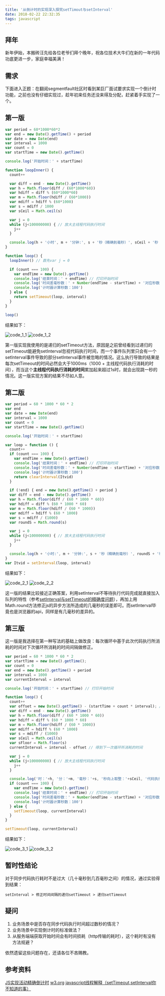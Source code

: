 ```yaml
---
title: '从倒计时的实现深入探究setTimout与setInterval'
date: 2018-02-22 22:32:35
tags: javascript
---
```


## 拜年

新年伊始，本搬砖汪先给各位老爷们拜个晚年，祝各位技术大牛们在新的一年代码功底更进一步，家庭幸福美满！

## 需求

下面进入正题：在翻阅segmentfault社区时看到某巨厂面试要求实现一个倒计时功能，之前也没有仔细实现过，趁年初来任务还没来得及分配，赶紧着手实现了一个。

## 第一版

```javascript
var period = 60*1000*60*2
var end = new Date().getTime() + period
var date = new Date(end)
var interval = 1000
var count = 0
var startTime = new Date().getTime()

console.log('开始时间：' + startTime)

function loopInner() {
  count++

  var diff = end - new Date().getTime()
  var h = Math.floor(diff / (60*1000*60))
  var hdiff = diff % (60*1000*60)
  var m = Math.floor(hdiff / (60*1000))
  var mdiff = hdiff % (60*1000)
  var s = mdiff / 1000
  var sCeil = Math.ceil(s)

  var j = 0
  while (j<100000000) { // 放大主线程代码执行时间
    j++
  }

  console.log(h + '小时', m + '分钟:', s + '秒（精确到毫秒）', sCeil + '秒（进一法）')
}

function loop() {
  loopInner() // 首先var j = 0

  if (count === 100) {
    var endTime = new Date().getTime()
    console.log('结束时间：' + endTime) // 打印开始时间
    console.log('时间差毫秒数：' + Number(endTime - startTime) + '对应秒数：' + Number(endTime - startTime) / 1000)
    console.log('计时器计算秒数：100')
  } else {
    return setTimeout(loop, interval)
  }
}

loop()
```

<!-- more -->

结果如下：

![code_1_1](2018-2-22/code_1_1.png)
![code_1_2](2018-2-22/code_1_2.png)

第一版实现我使用的是递归的setTimeout方法，原因是之前曾经看到过递归的setTimeout能避免setInterval忽视代码执行时间，而一个事件队列里只会有一个setInterval事件导致的部分setInterval事件被忽略的情况。这么执行导致的结果是每次setTimeout的时间必然会大于1000ms（1000 + 主线程代码执行消耗的时间），而当这个**主线程代码执行消耗的时间**累加起来超过1s时，就会出现跳一秒的情况。这一版实现方案的结果不尽如人意。

## 第二版

```javascript
var period = 60 * 1000 * 60 * 2
var end
var date = new Date(end)
var interval = 1000
var count = 0
var startTime = new Date().getTime()

console.log('开始时间：' + startTime)

var loop = function () {
  count++
  if (count === 100) {
    var endTime = new Date().getTime()
    console.log('结束时间：' + endTime) // 打印开始时间
    console.log('时间差毫秒数：' + Number(endTime - startTime) + '对应秒数：' + Number(endTime - startTime) / 1000)
    console.log('计时器计算秒数：100')
    return clearInterval(Itvid)
  }

  if (!end) { end = new Date().getTime() + period }
  var diff = end - new Date().getTime()
  var h = Math.floor(diff / (60 * 1000 * 60))
  var hdiff = diff % (60 * 1000 * 60)
  var m = Math.floor(hdiff / (60 * 1000))
  var mdiff = hdiff % (60 * 1000)
  var s = mdiff / (1000)
  var roundS = Math.round(s)

  var j = 0
  while (j<100000000) { // 放大主线程代码执行时间
    j++
  }

  console.log(h + '小时:', m + '分钟:', s + '秒（精确到毫秒）', roundS + '秒（四舍五入）')
}
var Itvid = setInterval(loop, interval)
```

结果如下：

![code_2_1](2018-2-22/code_2_1.png)
![code_2_2](2018-2-22/code_2_2.png)

这一版的结果比较接近正确答案，利用setInterval不等待执行代码完成就直接加入队列的特性（参考[setInterval与setTimeout的精确度问题](http://www.cnblogs.com/youxin/p/3354924.html)），再加上用Math.round方法修正js的异步方法所造成的几毫秒的误差即可。而setInterval毕竟也是浏览器的api，同样是有几毫秒的差异的。

## 第三版

这一版是我选择在第一种写法的基础上做改良：每次循环中基于此次代码执行所消耗的时间对下次循环所消耗的时间间隔做修正。

```javascript
var period = 60 * 1000 * 60 * 2
var startTime = new Date().getTime();
var count = 0
var end = new Date().getTime() + period
var interval = 1000
var currentInterval = interval

console.log('开始时间：' + startTime) // 打印开始时间

function loop() {
  count++
  var offset = new Date().getTime() - (startTime + count * interval); // 代码执行所消耗的时间
  var diff = end - new Date().getTime()
  var h = Math.floor(diff / (60 * 1000 * 60))
  var hdiff = diff % (60 * 1000 * 60)
  var m = Math.floor(hdiff / (60 * 1000))
  var mdiff = hdiff % (60 * 1000)
  var s = mdiff / (1000)
  var sCeil = Math.ceil(s)
  var sFloor = Math.floor(s)
  currentInterval = interval - offset // 得到下一次循环所消耗的时间

  var j = 0
  while (j<100000000) { // 放大主线程代码执行时间
    j++
  }

  console.log('时：'+h, '分：'+m, '毫秒：'+s, '秒向上取整：'+sCeil, '代码执行时间：'+offset+'ms', '下次循环间隔'+currentInterval+'ms') // 打印 时 分 秒 代码执行时间 下次循环间隔
  if (count === 100) {
    var endTime = new Date().getTime()
    console.log('结束时间：' + endTime) // 打印开始时间
    console.log('时间差毫秒数：' + Number(endTime - startTime) + '对应秒数：' + Number(endTime - startTime) / 1000)
    console.log('计时器计算秒数：100')
  } else {
    setTimeout(loop, currentInterval)
  }
}

setTimeout(loop, currentInterval)
```

结果如下：

![code_3_1](2018-2-22/code_3_1.png)
![code_3_2](2018-2-22/code_3_2.png)

## 暂时性结论

对于同步代码执行耗时不是过大（几十毫秒到几百毫秒之间）的情况，通过实验得到结果：

`setInterval > 修正时间间隔的递归setTimeout > 递归setTimeout`

## 疑问

1. 业务场景中是否存在同步代码执行时间超过数秒的情况？
2. 业务场景中实现倒计时的标准做法？
3. 从服务端端获取开始时间会有时间损耗（http传输的耗时），这个耗时有没有方法规避？

依然遗留这些问题存在，还请各位不吝赐教。

## 参考资料

[JS实现活动精确倒计时](https://www.xuanfengge.com/js-realizes-precise-countdown.html)
[w3.org](https://www.w3.org/TR/animation-timing/)
[javascript线程解释（setTimeout,setInterval你不知道的事）](http://www.cnblogs.com/youxin/p/3354924.html)

